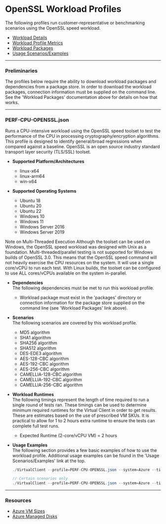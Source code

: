 ﻿# OpenSSL Workload Profiles
The following profiles run customer-representative or benchmarking scenarios using the OpenSSL speed workload.  

* [Workload Details](./OpenSSL.md)  
* [Workload Profile Metrics](./OpenSSLMetrics.md)  
* [Workload Packages](./DependencyPackages.md)
* [Usage Scenarios/Examples](./UsageScenarios.md)

-----------------------------------------------------------------------

### Preliminaries
The profiles below require the ability to download workload packages and dependencies from a package store. In order to download the workload packages, connection information 
must be supplied on the command line. See the 'Workload Packages' documentation above for details on how that works.

-----------------------------------------------------------------------

### PERF-CPU-OPENSSL.json
Runs a CPU-intensive workload using the OpenSSL speed toolset to test the performance of the CPU in processing cryptography/encryption algorithms.
This profile is designed to identify general/broad regressions when compared against a baseline. OpenSSL is an open source industry standard
transport layer security (TLS/SSL) toolset.

* **Supported Platform/Architectures**
  * linux-x64
  * linux-arm64
  * win-x64

* **Supported Operating Systems**
  * Ubuntu 18
  * Ubuntu 20
  * Ubuntu 22
  * Windows 10
  * Windows 11
  * Windows Server 2016
  * Windows Server 2019

Note on Multi-Threaded Execution
  Although the toolset can be used on Windows, the OpenSSL speed workload was designed with Unix as a foundation. Multi-threaded/parallel testing 
  is not supported for Windows builds of OpenSSL 3.0.  This means that the OpenSSL speed command will not heavily exercise the CPU resources on the
  system. It will use a single core/vCPU to run each test. With Linux builds, the toolset can be configured to use ALL cores/vCPUs available on the
  system in-parallel.


* **Dependencies**  
  The following dependencies must be met to run this workload profile.

  * Workload package must exist in the 'packages' directory or connection information for the package store supplied on the command line (see 'Workload Packages' link above).

* **Scenarios**  
  The following scenarios are covered by this workload profile.

  * MD5 algorithm
  * SHA1 algorithm
  * SHA256 algorithm
  * SHA512 algorithm
  * DES-EDE3 algorithm
  * AES-128-CBC algorithm
  * AES-192-CBC algorithm
  * AES-256-CBC algorithm
  * CAMELLIA-128-CBC algorithm
  * CAMELLIA-192-CBC algorithm
  * CAMELLIA-256-CBC algorithm


* **Workload Runtimes**  
  The following timings represent the length of time required to run a single round of tests ran. These timings can be used to determine
  minimum required runtimes for the Virtual Client in order to get results. These are estimates based on the use of prescribed VM SKUs.
  It is practical to allow for 1 to 2 hours extra runtime to ensure the tests can complete full test runs.

  * Expected Runtime (2-core/vCPU VM) = 2 hours

* **Usage Examples**  
  The following section provides a few basic examples of how to use the workload profile. Additional usage examples can be found in the
  'Usage Scenarios/Examples' link at the top.


  ``` csharp
  ./VirtualClient --profile=PERF-CPU-OPENSSL.json --system=Azure --timeout=1440 --packageStore="{BlobConnectionString|SAS Uri}"

  // Certain scenarios only
  ./VirtualClient --profile=PERF-CPU-OPENSSL.json --system=Azure --timeout=1440 --packageStore="{BlobConnectionString|SAS Uri}" --scenarios=SHA1,SHA192,SHA256
  ```

-----------------------------------------------------------------------

### Resources
* [Azure VM Sizes](https://docs.microsoft.com/en-us/azure/virtual-machines/sizes)
* [Azure Managed Disks](https://azure.microsoft.com/en-us/pricing/details/managed-disks/)
